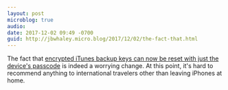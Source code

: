```yaml
---
layout: post
microblog: true
audio: 
date: 2017-12-02 09:49 -0700
guid: http://jbwhaley.micro.blog/2017/12/02/the-fact-that.html
---
```

The fact that [encrypted iTunes backup keys can now be reset with just the device's passcode](https://www.theregister.co.uk/2017/12/01/apple_ios_11_security_downgrade_decried_as_horror_show/) is indeed a worrying change. At this point, it's hard to recommend anything to international travelers other than leaving iPhones at home.
